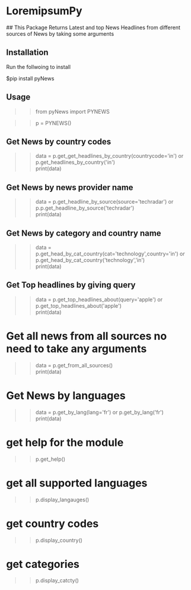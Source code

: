 <h1>LoremipsumPy</h1>
## This Package Returns Latest and top News Headlines from different sources of News by taking some arguments

## Installation

Run the follwoing to install

$pip install pyNews

## Usage

>>from pyNews import PYNEWS

>>p = PYNEWS()<br/>

## Get News by country codes
>>data = p.get_get_headlines_by_country(countrycode='in') or p.get_headlines_by_country('in')<br/>
>>print(data)<br/>

## Get News by news provider name

>>data = p.get_headline_by_source(source='techradar') or p.p.get_headline_by_source('techradar')<br/>
>>print(data)<br/>

## Get News by category and country name

>>data = p.get_head_by_cat_country(cat='technology',country='in') or p.get_head_by_cat_country('technology','in')<br/>
>>print(data)<br/>

## Get Top headlines by giving query

>>data = p.get_top_headlines_about(query='apple') or p.get_top_headlines_about('apple')<br/>
>>print(data)<br/>


# Get all news from all sources no need to take any arguments

>>data = p.get_from_all_sources()<br/>
>>print(data)<br/>

# Get News by languages

>>data = p.get_by_lang(lang='fr') or p.get_by_lang('fr')<br/>
>>print(data)

# get help for the module
>> p.get_help()

# get all supported languages
>> p.display_langauges()

# get country codes
>>p.display_country()

# get categories 
>>p.display_catcty()
